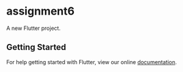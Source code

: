 # assignment6

A new Flutter project.

## Getting Started

For help getting started with Flutter, view our online
[documentation](https://flutter.io/).
